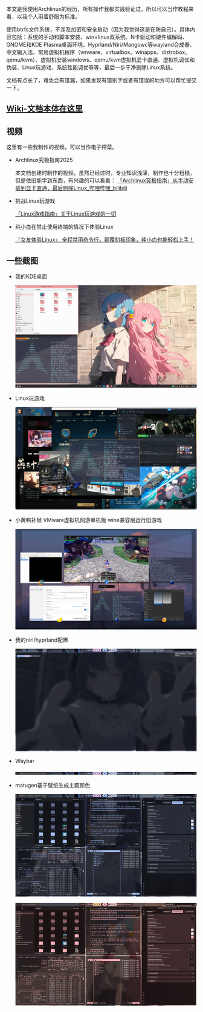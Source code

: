 本文是我使用Archlinux的经历，所有操作我都实践验证过，所以可以当作教程来看，以我个人用着舒服为标准。

使用btrfs文件系统，不涉及加密和安全启动（因为我觉得这是在防自己）。具体内容包括：系统的手动和脚本安装、win+linux双系统、N卡驱动和硬件编解码、GNOME和KDE Plasma桌面环境、Hyprland/Niri/Mangowc等wayland合成器、中文输入法、常用虚拟机程序（vmware、virtualbox、winapps、distrobox、qemu/kvm）、虚拟机安装windows、qemu/kvm虚拟机显卡直通、虚拟机调优和伪装、Linux玩游戏、系统性能调优等等，最后一步干净删除Linux系统。

文档有点长了，难免会有错漏，如果发现有错别字或者有错误的地方可以帮忙提交一下。

## [Wiki-文档本体在这里](https://github.com/SHORiN-KiWATA/ShorinArchExperience-ArchlinuxGuide/wiki)


## 视频

这里有一些我制作的视频，可以当作电子榨菜。

- Archlinux究极指南2025

    本文档创建时制作的视频，虽然已经过时，专业知识浅薄，制作也十分粗糙，但是依旧能学到东西，有兴趣的可以看看： [「Archlinux究极指南」从手动安装到显卡直通，最后删除Linux_哔哩哔哩_bilibili](https://www.bilibili.com/video/BV1L2gxzVEgs/?spm_id_from=333.1387.homepage.video_card.click&vd_source=65a8f230813d56660e48ae1afdfa4182)

- 挑战Linux玩游戏


    [「Linux游戏指南」关于Linux玩游戏的一切](https://www.bilibili.com/video/BV1zyttzPEmp/?share_source=copy_web)

- 纯小白在禁止使用终端的情况下体验Linux

    [「女友体验Linux」 全程禁用命令行，颠覆刻板印象，纯小白也能轻松上手！](https://www.bilibili.com/video/BV1YvenzUEFf/?share_source=copy_web)

## 一些截图

-  我的KDE桌面

    ![我的KDE桌面](pictures/KDE-preview.png)

-  Linux玩游戏

    ![](pictures/Linux玩游戏.png)

-  小黄鸭补帧 VMware虚拟机网游单机版 wine兼容层运行旧游戏

    ![](pictures/小黄鸭补帧、wine运行老游戏、vmware网游单机版.png)

-  我的niri/hyprland配置

    ![](pictures/WM-images1.png)

- Waybar

    ![](pictures/waybar.png)

- matugen基于壁纸生成主题颜色

    ![](pictures/WM-images2.png)

    ![](pictures/WM-iamges4.png)

